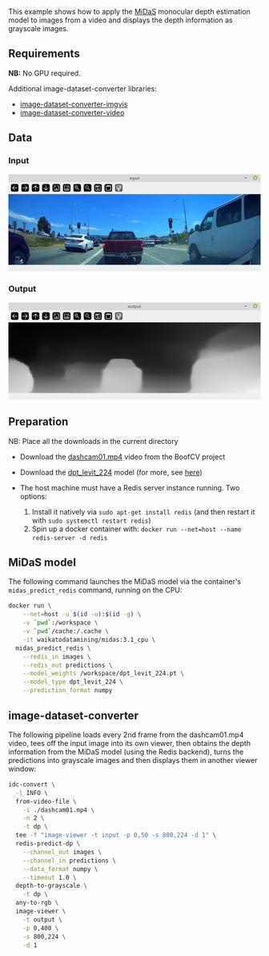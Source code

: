 This example shows how to apply the [MiDaS](https://github.com/isl-org/MiDaS)
monocular depth estimation model to images from a video and displays the 
depth information as grayscale images.

## Requirements

**NB:** No GPU required.

Additional image-dataset-converter libraries:

* [image-dataset-converter-imgvis](https://github.com/waikato-datamining/image-dataset-converter-imgvis)
* [image-dataset-converter-video](https://github.com/waikato-datamining/image-dataset-converter-video)

## Data

### Input

![dashcam raw](img/dashcam2_input.png)

### Output

![dashcam depth information as grayscale](img/dashcam2_depth.png)


## Preparation

NB: Place all the downloads in the current directory

* Download the [dashcam01.mp4](https://github.com/lessthanoptimal/BoofCV-Data/blob/master/example/tracking/dashcam01.mp4) video from the BoofCV project
* Download the [dpt_levit_224](https://github.com/isl-org/MiDaS/releases/download/v3_1/dpt_levit_224.pt) model (for more, see [here](https://github.com/waikato-datamining/monocular-depth/tree/main/midas3.1_cpu#models))
* The host machine must have a Redis server instance running. Two options:

    1. Install it natively via `sudo apt-get install redis` (and then restart it with `sudo systemctl restart redis`)
    2. Spin up a docker container with: `docker run --net=host --name redis-server -d redis`
  

## MiDaS model

The following command launches the MiDaS model via the container's `midas_predict_redis` command,
running on the CPU: 

```bash
docker run \
    --net=host -u $(id -u):$(id -g) \
    -v `pwd`:/workspace \
    -v `pwd`/cache:/.cache \
    -it waikatodatamining/midas:3.1_cpu \
  midas_predict_redis \
    --redis_in images \
    --redis_out predictions \
    --model_weights /workspace/dpt_levit_224.pt \
    --model_type dpt_levit_224 \
    --prediction_format numpy
```

## image-dataset-converter

The following pipeline loads every 2nd frame from the dashcam01.mp4 video,
tees off the input image into its own viewer, then obtains the depth 
information from the MiDaS model (using the Redis backend), turns
the predictions into grayscale images and then displays them in another
viewer window:

```bash
idc-convert \
  -l INFO \
  from-video-file \
    -i ./dashcam01.mp4 \
    -n 2 \
    -t dp \
  tee -f "image-viewer -t input -p 0,50 -s 800,224 -d 1" \
  redis-predict-dp \
    --channel_out images \
    --channel_in predictions \
    --data_format numpy \
    --timeout 1.0 \
  depth-to-grayscale \
    -t dp \
  any-to-rgb \
  image-viewer \
    -t output \
    -p 0,400 \
    -s 800,224 \
    -d 1
```
